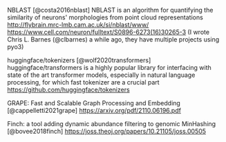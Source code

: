 NBLAST [@costa2016nblast]
NBLAST is an algorithm for quantifying the similarity of neurons' morphologies from point cloud representations <http://flybrain.mrc-lmb.cam.ac.uk/si/nblast/www/>
https://www.cell.com/neuron/fulltext/S0896-6273(16)30265-3
(I wrote Chris L. Barnes (@clbarnes) a while ago, they have multiple projects using pyo3)

huggingface/tokenizers [@wolf2020transformers]
huggingface/transformers is a highly popular library for interfacing with state of the art transformer models, especially in natural language processing, for which fast tokenizer are a crucial part 
https://github.com/huggingface/tokenizers

GRAPE: Fast and Scalable Graph Processing and Embedding [@cappelletti2021grape]
https://arxiv.org/pdf/2110.06196.pdf

Finch: a tool adding dynamic abundance filtering to genomic MinHashing [@bovee2018finch]
https://joss.theoj.org/papers/10.21105/joss.00505
